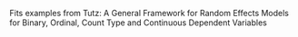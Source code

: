 Fits examples from
Tutz: A General Framework for Random Effects Models for Binary, Ordinal, Count Type and Continuous Dependent Variables
